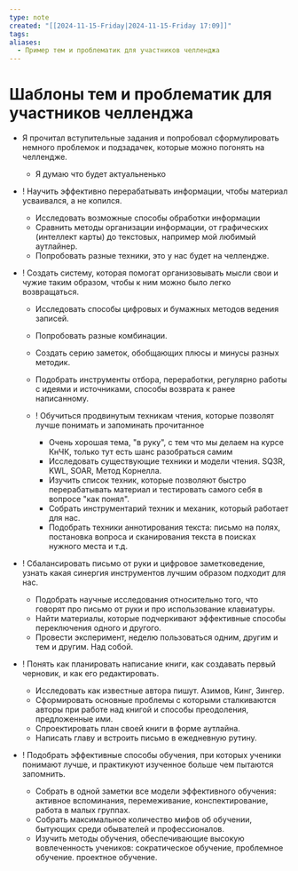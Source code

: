 ```yaml
---
type: note
created: "[[2024-11-15-Friday|2024-11-15-Friday 17:09]]"
tags: 
aliases:
  - Пример тем и проблематик для участников челленджа
---
```

#  Шаблоны тем и проблематик для участников челленджа

- Я прочитал вступительные задания и попробовал сформулировать немного проблемок и подзадачек, которые можно погонять на челлендже.
	- ﻿﻿Я думаю что будет актуальненько

- ! Научить эффективно перерабатывать информации, чтобы материал усваивался, а не копился.
	- ﻿﻿Исследовать возможные способы обработки информации
	- ﻿﻿Сравнить методы организации информации, от графических (интеллект карты) до текстовых, например мой любимый аутлайнер.
	- ﻿﻿Попробовать разные техники, это у нас будет на челлендже.

- ! Создать систему, которая помогат организовывать мысли свои и чужие таким образом, чтобы к ним можно было легко возвращаться.
	- ﻿﻿Исследовать способы цифровых и бумажных методов ведения записей.
	- ﻿﻿Попробовать разные комбинации.
	- ﻿﻿Создать серию заметок, обобщающих плюсы и минусы разных методик.
	- ﻿﻿Подобрать инструменты отбора, переработки, регулярно работы с идеями и источниками, способы возврата к ранее написанному.

  - ! Обучиться продвинутым техникам чтения, которые позволят лучше понимать и запоминать прочитанное
	- Очень хорошая тема, "в руку", с тем что мы делаем на курсе КнЧК, только тут есть шанс разобраться самим  
	- Исследовать существующие техники и модели чтения. SQ3R, KWL, SOAR, Метод Корнелла.  
	- Изучить список техник, которые позволяют быстро перерабатывать материал и тестировать самого себя в вопросе "как понял".  
	- Собрать инструментарий техник и механик, который работает для нас.  
	- Подобрать техники аннотирования текста: письмо на полях, постановка вопроса и сканирования текста в поисках нужного места и т.д.

- ! Сбалансировать письмо от руки и цифровое заметковедение, узнать какая синергия инструментов лучшим образом подходит для нас.  
	- Подобрать научные исследования относительно того, что говорят про письмо от руки и про использование клавиатуры.  
	- Найти материалы, которые подчеркивают эффективные способы переключения одного и другого.  
	- Провести эксперимент, неделю пользоваться одним, другим и тем и другим. Над собой.  

- ! Понять как планировать написание книги, как создавать первый черновик, и как его редактировать.  
	- Исследовать как известные автора пишут. Азимов, Кинг, Зингер.  
	- Сформировать основные проблемы с которыми сталкиваются авторы при работе над книгой и способы преодоления, предложенные ими.  
	- Спроектировать план своей книги в форме аутлайна.  
	- Написать главу и встроить письмо в ежедневную рутину.  
  
- ! Подобрать эффективные способы обучения, при которых ученики понимают лучше, и практикуют изученное больше чем пытаются запомнить.  
	- Собрать в одной заметки все модели эффективного обучения: активное вспоминания, перемеживание, конспектирование, работа в малых группах.  
	- Собрать максимальное количество мифов об обучении, бытующих среди обывателей и профессионалов.  
	- Изучить методы обучения, обеспечивающие высокую вовлеченность учеников: сократическое обучение, проблемное обучение. проектное обучение.